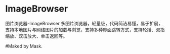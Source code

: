 # ImageBrowser
图片浏览器-ImageBrowser
多图片浏览器，轻量级，代码简洁易懂，易于扩展，支持本地图片与网络图片的加载与浏览，支持多种界面跳转方式，支持轮播、双指缩放、双击放大、单击返回等。

#Maked by Mask.
